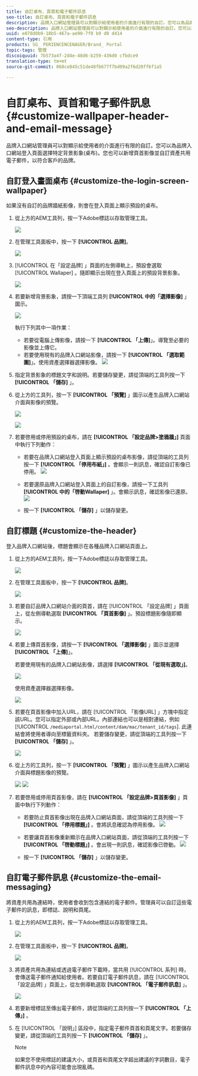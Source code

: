 ```yaml
---
title: 自訂桌布、頁首和電子郵件訊息
seo-title: 自訂桌布、頁首和電子郵件訊息
description: 品牌入口網站管理員可以對顯示給使用者的介面進行有限的自訂。您可以為品牌入口網站登入頁面選擇特定背景影象(桌布)。您也可以新增頁首影像並自訂資產共用電子郵件，以符合客戶的品牌。
seo-description: 品牌入口網站管理員可以對顯示給使用者的介面進行有限的自訂。您可以為品牌入口網站登入頁面選擇特定背景影象(桌布)。您也可以新增頁首影像並自訂資產共用電子郵件，以符合客戶的品牌。
uuid: e078d0b9-18b5-467a-ae90-7f0 b9 d0 d414
content-type: 引用
products: SG_ PERIENCENCENAGER/Brand_ Portal
topic-tags: 管理
discoiquuid: 7b573a4f-2d4e-48d6-b259-436d0 cfbdce9
translation-type: tm+mt
source-git-commit: 068ce845c51de48fb677f7bd09a2f6d20ff6f1a5

---
```



# 自訂桌布、頁首和電子郵件訊息 {#customize-wallpaper-header-and-email-message}

品牌入口網站管理員可以對顯示給使用者的介面進行有限的自訂。您可以為品牌入口網站登入頁面選擇特定背景影象(桌布)。您也可以新增頁首影像並自訂資產共用電子郵件，以符合客戶的品牌。

## 自訂登入畫面桌布 {#customize-the-login-screen-wallpaper}

如果沒有自訂的品牌牆紙影像，則會在登入頁面上顯示預設的桌布。

1. 從上方的AEM工具列，按一下Adobe標誌以存取管理工具。

   ![](assets/aemlogo.png)

2. 在管理工具面板中，按一下 **[!UICONTROL 品牌]**。


   ![](assets/admin-tools-panel-10.png)

3. [!UICONTROL 在「設定品牌] 」頁面的左側導軌上，預設會選取 [!UICONTROL Wallaper] 。隨即顯示出現在登入頁面上的預設背景影象。

   ![](assets/default_wallpaper.png)

4. 若要新增背景影象，請按一下頂端工具列 **[!UICONTROL 中的「選擇影像]** 」圖示。

   ![](assets/choose_wallpaperimage.png)

   執行下列其中一項作業：

   * 若要從電腦上傳影像，請按一下 **[!UICONTROL 「上傳]**」。導覽至必要的影像並上傳它。
   * 若要使用現有的品牌入口網站影像，請按一下 **[!UICONTROL 「選取範圍]**」。使用資產選擇器選擇影像。
   ![](assets/asset-picker.png)

5. 指定背景影象的標題文字和說明。若要儲存變更，請從頂端的工具列按一下 **[!UICONTROL 「儲存]** 」。

6. 從上方的工具列，按一下 **[!UICONTROL 「預覽]** 」圖示以產生品牌入口網站介面與影像的預覽。

   ![](assets/chlimage_1.png)

   ![](assets/custom-wallpaper-preview.png)

7. 若要啓用或停用預設的桌布，請在 **[!UICONTROL 「設定品牌&gt;塗鴉牆」]** 頁面中執行下列動作：

   * 若要在品牌入口網站登入頁面上顯示預設的桌布影像，請從頂端的工具列按一下 **[!UICONTROL 「停用布紙」]** 。會顯示一則訊息，確認自訂影像已停用。
   ![](assets/chlimage_1-1.png)

   * 若要還原品牌入口網站登入頁面上的自訂影像，請按一下工具列 **[!UICONTROL 中的「啓動Wallaper]** 」。會顯示訊息，確認影像已還原。
   ![](assets/chlimage_1-2.png)

   * 按一下 **[!UICONTROL 「儲存]** 」以儲存變更。



## 自訂標題 {#customize-the-header}

登入品牌入口網站後，標題會顯示在各種品牌入口網站頁面上。

1. 從上方的AEM工具列，按一下Adobe標誌以存取管理工具。

   ![](assets/aemlogo.png)

2. 在管理工具面板中，按一下 **[!UICONTROL 品牌]**。

   ![](assets/admin-tools-panel-11.png)

3. 若要自訂品牌入口網站介面的頁首，請在 [!UICONTROL 「設定品牌] 」頁面上，從左側導軌選取 **[!UICONTROL 「頁首影像]** 」。預設標題影像隨即顯示。

   ![](assets/default-header.png)

4. 若要上傳頁首影像，請按一下 **[!UICONTROL 「選擇影像]** 」圖示並選擇 **[!UICONTROL 「上傳]**」。

   若要使用現有的品牌入口網站影像，請選擇 **[!UICONTROL 「從現有選取」]**。

   ![](assets/choose_wallpaperimage-1.png)

   使用資產選擇器選擇影像。

   ![](assets/asset-picker-header.png)

5. 若要在頁首影像中加入URL，請在 [!UICONTROL 「影像URL] 」方塊中指定該URL。您可以指定外部或內部URL。內部連結也可以是相對連結，例如
   [!UICONTROL `/mediaportal.html/content/dam/mac/tenant_id/tags`].
此連結會將使用者導向至標籤資料夾。
若要儲存變更，請從頂端的工具列按一下 **[!UICONTROL 「儲存]** 」。

   ![](assets/configure_brandingheaderimageurl.png)

6. 從上方的工具列，按一下 **[!UICONTROL 「預覽]** 」圖示以產生品牌入口網站介面與標題影像的預覽。

   ![](assets/chlimage_1-3.png)
   ![](assets/custom_header_preview.png)

7. 若要啓用或停用頁首影像，請在 **[!UICONTROL 「設定品牌&gt;頁首影像]** 」頁面中執行下列動作：

   * 若要防止頁首影像出現在品牌入口網站頁面，請從頂端的工具列按一下 **[!UICONTROL 「停用標題」]** 。會將訊息確認為停用影像。
   ![](assets/chlimage_1-4.png)

   * 若要讓頁首影像重新顯示在品牌入口網站頁面，請從頂端的工具列按一下 **[!UICONTROL 「啓動標題」]** 。會出現一則訊息，確認影像已啓動。
   ![](assets/chlimage_1-5.png)

   * 按一下 **[!UICONTROL 「儲存]** 」以儲存變更。



## 自訂電子郵件訊息 {#customize-the-email-messaging}

將資產共用為連結時，使用者會收到包含連結的電子郵件。管理員可以自訂這些電子郵件的訊息，即標誌、說明和頁尾。

1. 從上方的AEM工具列，按一下Adobe標誌以存取管理工具。

   ![](assets/aemlogo.png)

2. 在管理工具面板中，按一下 **[!UICONTROL 品牌]**。

   ![](assets/admin-tools-panel-12.png)

3. 將資產共用為連結或透過電子郵件下載時，當共用 [!UICONTROL 系列] 時，會傳送電子郵件通知給使用者。若要自訂電子郵件訊息，請在 [!UICONTROL 「設定品牌] 」頁面上，從左側導軌選取 **[!UICONTROL 「電子郵件訊息]** 」。

   ![](assets/configure-branding-page-email.png)

4. 若要新增標誌至傳出電子郵件，請從頂端的工具列按一下 **[!UICONTROL 「上傳」]** 。

5. 在 [!UICONTROL 「說明」] 區段中，指定電子郵件頁首和頁尾文字。若要儲存變更，請從頂端的工具列按一下 **[!UICONTROL 「儲存]** 」。

   >[!NOTE]
   >
   >如果您不使用標誌的建議大小，或頁首和頁尾文字超出建議的字詞數目，電子郵件訊息中的內容可能會出現亂碼。
